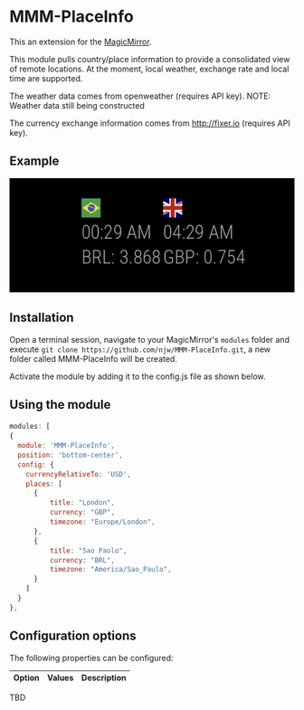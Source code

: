 # MMM-PlaceInfo
This an extension for the [MagicMirror](https://github.com/MichMich/MagicMirror).

This module pulls country/place information to provide a consolidated view
of remote locations. At the moment, local weather, exchange rate and local time
are supported.

The weather data comes from openweather (requires API key). 
NOTE: Weather data still being constructed

The currency exchange information comes from http://fixer.io (requires API key).

## Example

![Screenshot of MMM-PlaceInfo](screenshot.png)

## Installation
Open a terminal session, navigate to your MagicMirror's `modules` folder and execute `git clone https://github.com/njw/MMM-PlaceInfo.git`, a new folder called MMM-PlaceInfo will be created.

Activate the module by adding it to the config.js file as shown below.

## Using the module
````javascript
modules: [
{
  module: 'MMM-PlaceInfo',
  position: 'bottom-center',
  config: {
    currencyRelativeTo: 'USD',
    places: [
      {
          title: "London",
          currency: "GBP",
          timezone: "Europe/London",
      },
      {
          title: "Sao Paolo",
          currency: "BRL",
          timezone: "America/Sao_Paulo",
      }
    ]
  }
},
````

## Configuration options

The following properties can be configured:

| **Option** | **Values** | **Description** |
| --- | --- | --- |
TBD
